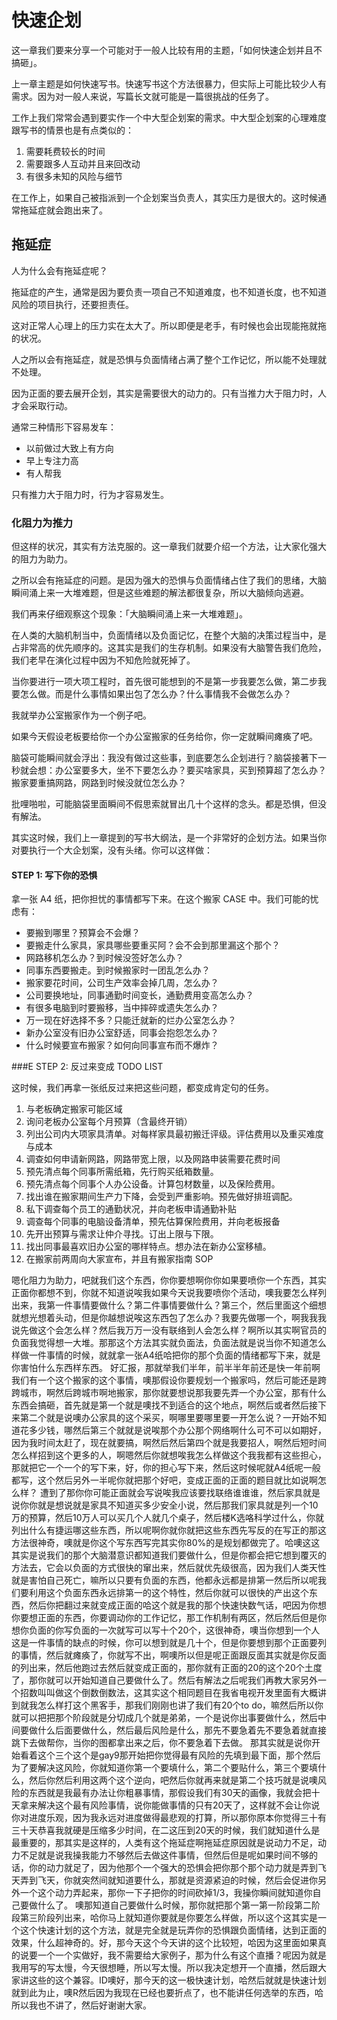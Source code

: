 # 快速企划

这一章我们要来分享一个可能对于一般人比较有用的主题，「如何快速企划并且不搞砸」。

上一章主题是如何快速写书。快速写书这个方法很暴力，但实际上可能比较少人有需求。因为对一般人来说，写篇长文就可能是一篇很挑战的任务了。

工作上我们常常会遇到要实作一个中大型企划案的需求。中大型企划案的心理难度跟写书的情景也是有点类似的：

1. 需要耗费较长的时间
2. 需要跟多人互动并且来回改动
3. 有很多未知的风险与细节

在工作上，如果自己被指派到一个企划案当负责人，其实压力是很大的。这时候通常拖延症就会跑出来了。

## 拖延症

人为什么会有拖延症呢？

拖延症的产生，通常是因为要负责一项自己不知道难度，也不知道长度，也不知道风险的项目执行，还要担责任。

这对正常人心理上的压力实在太大了。所以即便是老手，有时候也会出现能拖就拖的状况。

人之所以会有拖延症，就是恐惧与负面情绪占满了整个工作记忆，所以能不处理就不处理。

因为正面的要去展开企划，其实是需要很大的动力的。只有当推力大于阻力时，人才会采取行动。

通常三种情形下容易发车：

* 以前做过大致上有方向
* 早上专注力高
* 有人帮我

只有推力大于阻力时，行为才容易发生。

### 化阻力为推力

但这样的状况，其实有方法克服的。这一章我们就要介绍一个方法，让大家化强大的阻力为助力。

之所以会有拖延症的问题。是因为强大的恐惧与负面情绪占住了我们的思绪，大脑瞬间涌上来一大堆难题，但是这些难题的解法都很复杂，所以大脑倾向逃避。

我们再来仔细观察这个现象：「大脑瞬间涌上来一大堆难题」。

在人类的大脑机制当中，负面情绪以及负面记忆，在整个大脑的决策过程当中，是占非常高的优先顺序的。这其实是我们的生存机制。如果没有大脑警告我们危险，我们老早在演化过程中因为不知危险就死掉了。

当你要进行一项大项工程时，首先很可能想到的不是第一步我要怎么做，第二步我要怎么做。而是什么事情如果出包了怎么办？什么事情我不会做怎么办？

我就举办公室搬家作为一个例子吧。

如果今天假设老板要给你一个办公室搬家的任务给你，你一定就瞬间瘫痪了吧。

脑袋可能瞬间就会浮出：我没有做过这些事，到底要怎么企划进行？脑袋接著下一秒就会想：办公室要多大，坐不下要怎么办？要买啥家具，买到预算超了怎么办？搬家要重搞网路，网路到时候没就位怎么办？

批哩啪啦，可能脑袋里面瞬间不假思索就冒出几十个这样的念头。都是恐惧，但没有解法。

其实这时候，我们上一章提到的写书大纲法，是一个非常好的企划方法。如果当你对要执行一个大企划案，没有头绪。你可以这样做：

#### STEP 1: 写下你的恐惧

拿一张 A4 纸，把你担忧的事情都写下来。在这个搬家 CASE 中。我们可能的忧虑有：

* 要搬到哪里？预算会不会爆？
* 要搬走什么家具，家具哪些要重买阿？会不会到那里漏这个那个？
* 网路移机怎么办？到时候没签好怎么办？
* 同事东西要搬走。到时候搬家时一团乱怎么办？
* 搬家要花时间，公司生产效率会掉几周，怎么办？
* 公司要换地址，同事通勤时间变长，通勤费用变高怎么办？
* 有很多电脑到时要搬移，当中摔碎或遗失怎么办？
* 万一现在好选择不多？只能迁就新的烂办公室怎么办？
* 新办公室没有旧办公室舒适，同事会抱怨怎么办？
* 什么时候要宣布搬家？如何向同事宣布而不爆炸？

###E STEP 2: 反过来变成 TODO LIST

这时候，我们再拿一张纸反过来把这些问题，都变成肯定句的任务。

1. 与老板确定搬家可能区域
2. 询问老板办公室每个月预算（含最终开销）
3. 列出公司内大项家具清单。对每样家具最初搬迁评级。评估费用以及重买难度与成本
4. 调查如何申请新网路，网路带宽上限，以及网路申装需要花费时间
5. 预先清点每个同事所需纸箱，先行购买纸箱数量。
6. 预先清点每个同事个人办公设备。计算包材数量，以及保险费用。
7. 找出谁在搬家期间生产力下降，会受到严重影响。预先做好排班调配。
8. 私下调查每个员工的通勤状况，并向老板申请通勤补贴
9. 调查每个同事的电脑设备清单，预先估算保险费用，并向老板报备
10. 先开出预算与需求让仲介寻找。订出上限与下限。
11. 找出同事最喜欢旧办公室的哪样特点。想办法在新办公室移植。
12. 在搬家前两周向大家宣布，并且有搬家指南 SOP





嗯化阻力为助力，吧就我们这个东西，你你要想啊你你如果要喷你一个东西，其实正面你都想不到，你就不知道说唉我如果今天说我要喷你个活动，噢我要怎么样列出来，我第一件事情要做什么？第二件事情要做什么？第三个，然后里面这个细想就想光想着头动，但是你越想说唉这东西包了怎么办？我要先做哪一个，啊我我我说先做这个会怎么样？然后我万万一没有联络到人会怎么样？啊所以其实啊官员的负面我觉得想一大堆。那那这个方法其实就负面法，负面法就是说当你不知道怎么样做一件事情的时候，就就拿一张A4纸哈把你的那个负面的情绪都写下来，就是你害怕什么东西样东西。
好汇报，那就举我们半年，前半半年前还是快一年前啊我们有一个这个搬家的这个事情，噢那假设你要规划一个搬家吗，然后可能还是跨跨城市，啊然后跨城市啊地搬家，那你就要想说那我要先弄一个办公室，那有什么东西会搞砸，首先就是第一个就是噢找不到适合的这个地点，啊然后或者然后接下来第二个就是说噢办公家具的这个采买，啊哪里要哪里要一开怎么说？一开始不知道花多少钱，哪然后第三个就就是说唉那个办公那个网络啊什么可不可以如期好，因为我时间太赶了，现在就要搞，啊然后然后第四个就是我要招人，啊然后短时间怎么样招到这个更多的人，啊嗯然后你就想唉我怎么样做这个我我都有这些担心，那就把它一个一个的写下来，好，你的担心写下来，然后这时候呢就A4纸呢一般都写，这个然后另外一半呢你就把那个好吧，变成正面的正面的题目就比如说啊怎么样？
遭到了那你你可能正面就会写说唉我应该要找联络谁谁谁，然后家具就是说你你就是想说就是家具不知道买多少安全小说，然后那我们家具就是列一个10万的预算，然后10万人可以买几个人就几个桌子，然后楼K选咯科学过什么，你就列出什么有捷运哪这些东西，所以呢啊你就你就把这些东西先写反的在写正的那这方法很神奇，噢就是你这个写东西写完其实你80%的是规划都做完了。哈噢这这其实是说我们的那个大脑潜意识都知道我们要做什么，但是你都会把它想到覆灭的方法去，它会以负面的方式很快的窜出来，然后就优先级很高，因为我们人类天性就是害怕自己死亡，嘛所以只要有负面的东西，他都永远都是排第一然后所以呢我们要利用这个负面东西永远排第一的这个特性，然后你就可以很快的产出这个东西，然后你把翻过来就变成正面的哈这个就是我的那个快速快数气话，吧因为你想你要想正面的东西，你要调动你的工作记忆，那工作机制有两区，然后然后但是你想你负面的你写负面的一次就写可以写十个20个，这很神奇，噢当你想到一个人这是一件事情的缺点的时候，你可以想到就是几十个，但是你要想到那个正面要列的事情，然后就瘫痪了，你就写不出，啊噢所以但是呢正面跟反面其实就是你反面的列出来，然后他跑过去然后就变成正面的，那你就有正面的20的这个20个土度了，那你就可以开始知道自己要做什么了。然后有解法之后呢我们再教大家另外一个招数叫叫做这个倒数倒数法，这其实这个相同题目在我省电视开发里面有大概讲到就我怎么样打这个黑客手，那我们刚刚也讲了我们有20个to do，嘛然后所以你就可以把把那个阶段就是分切成几个就是弟弟，一个是说你出事要做什么，然后中间要做什么后面要做什么，然后最后风险是什么，那先不要急着先不要急着就直接跳下去做帮你，当你的图都拿出来之后，你不要急着下去做。
那其实就是说你开始看着这个三个这个是gay9那开始把你觉得最有风险的先填到最下面，那个然后为了要解决这风险，你就知道你第一个要填什么，第二个要贴什么，第三个要填什么，然后你然后利用这两个这个逆向，吧然后你就再来就是第二个技巧就是说噢风险的东西就是我最有办法让你粗暴事情，那假设我们有30天的画像，我就会把十天拿来解决这个最有风险事情，说你能做事情的只有20天了，这样就不会让你说你对进度乐观，因为我永远对进度做得最悲观的打算，所以那你原本你觉得三十有三十天恭喜我就硬是压缩多少时间，在二这压到20天的时候，我们就知道什么是最重要的，那其实是这样的，人类有这个拖延症啊拖延症原因就是说动力不足，动力不足就是说我操我能力不够然后去做这件事情，但然后但是呢如果时间不够的话，你的动力就足了，因为他那个一个强大的恐惧会把你那个那个动力就是弄到飞天弄到飞天，你就突然间就知道要什么，那就是资源紧迫的时候，然后会促进你另外一个这个动力弄起来，那你一下子把你的时间砍掉1/3，我操你瞬间就知道你自己要做什么了。
噢那知道自己要做什么时候，那你就把那个第一第一阶段第二阶段第三阶段列出来，哈你马上就知道你要就是你要怎么样做，所以这个这其实是一个这个快速计划的这个方法，就是完全就是玩弄你的恐惧跟负面情绪，达到正面的效果，什么超神奇的。好，那今天这个今天讲的这个比较短，哈因为这里面如果真的说要一个一个实做好，我不需要给大家例子，那为什么有这个直播？呢因为就是我用写的写太慢，今天很想睡，所以写太慢。所以我决定想开一个直播，然后跟大家讲这些的这个兼容。ID噢好，那今天的这一极快速计划，哈然后就就是快速计划就到此为止，噢R然后因为我现在已经也要折点了，也不能讲任何选举的东西，哈所以我也不讲了，然后好谢谢大家。
